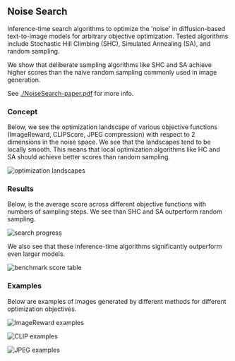 ## Noise Search

Inference-time search algorithms to optimize the 'noise' in diffusion-based text-to-image models for arbitrary objective optimization.
Tested algorithms include Stochastic Hill Climbing (SHC), Simulated Annealing (SA), and random sampling.

We show that deliberate sampling algorithms like SHC and SA achieve higher scores than the naive random sampling
commonly used in image generation.

See [./NoiseSearch-paper.pdf](./NoiseSearch-paper.pdf) for more info.

### Concept

Below, we see the optimization landscape of various objective functions (ImageReward, CLIPScore, JPEG compression)
with respect to 2 dimensions in the noise space. We see that the landscapes tend to be locally smooth. This means
that local optimization algorithms like HC and SA should achieve better scores than random sampling.

![optimization landscapes](./figures/optimization-landscapes.png)

### Results

Below, is the average score across different objective functions with numbers of sampling steps. We see than SHC and SA
outperform random sampling.

![search progress](./figures/search-progress.png)

We also see that these inference-time algorithms significantly outperform even larger models.

![benchmark score table](./figures/noise-search-benchmarks.png)

### Examples

Below are examples of images generated by different methods for different optimization objectives.

![ImageReward examples](./figures/ImageReward-examples.png)

![CLIP examples](./figures/clip-examples.png)

![JPEG examples](./figures/jpeg-examples.png)
